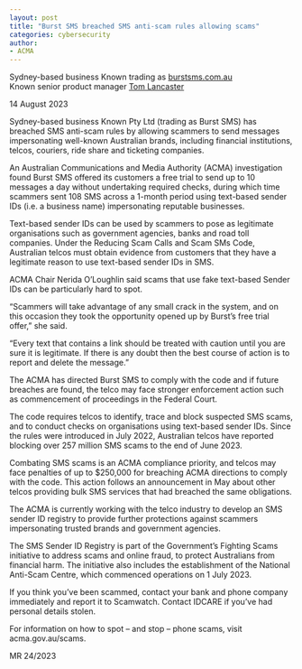 ```yaml
---
layout: post
title: "Burst SMS breached SMS anti-scam rules allowing scams"
categories: cybersecurity
author:
- ACMA
---
```



Sydney-based business Known trading as [burstsms.com.au](burstsms.com.au)  
Known senior product manager [Tom Lancaster](https://au.linkedin.com/in/tomlancaster3)  

14 August 2023

Sydney-based business Known Pty Ltd (trading as Burst SMS) has breached SMS anti-scam rules by allowing scammers to send messages impersonating well-known Australian brands, including financial institutions, telcos, couriers, ride share and ticketing companies.

An Australian Communications and Media Authority (ACMA) investigation found Burst SMS offered its customers a free trial to send up to 10 messages a day without undertaking required checks, during which time scammers sent 108 SMS across a 1-month period using text-based sender IDs (i.e. a business name) impersonating reputable businesses.

Text-based sender IDs can be used by scammers to pose as legitimate organisations such as government agencies, banks and road toll companies. Under the Reducing Scam Calls and Scam SMs Code, Australian telcos must obtain evidence from customers that they have a legitimate reason to use text-based sender IDs in SMS.

ACMA Chair Nerida O’Loughlin said scams that use fake text-based Sender IDs can be particularly hard to spot.

“Scammers will take advantage of any small crack in the system, and on this occasion they took the opportunity opened up by Burst’s free trial offer,” she said.

“Every text that contains a link should be treated with caution until you are sure it is legitimate. If there is any doubt then the best course of action is to report and delete the message.”

The ACMA has directed Burst SMS to comply with the code and if future breaches are found, the telco may face stronger enforcement action such as commencement of proceedings in the Federal Court.

The code requires telcos to identify, trace and block suspected SMS scams, and to conduct checks on organisations using text-based sender IDs. Since the rules were introduced in July 2022, Australian telcos have reported blocking over 257 million SMS scams to the end of June 2023.

Combating SMS scams is an ACMA compliance priority, and telcos may face penalties of up to $250,000 for breaching ACMA directions to comply with the code. This action follows an announcement in May about other telcos providing bulk SMS services that had breached the same obligations.

The ACMA is currently working with the telco industry to develop an SMS sender ID registry to provide further protections against scammers impersonating trusted brands and government agencies.

The SMS Sender ID Registry is part of the Government’s Fighting Scams initiative to address scams and online fraud, to protect Australians from financial harm. The initiative also includes the establishment of the National Anti-Scam Centre, which commenced operations on 1 July 2023.

If you think you’ve been scammed, contact your bank and phone company immediately and report it to Scamwatch. Contact IDCARE if you’ve had personal details stolen.

For information on how to spot – and stop – phone scams, visit acma.gov.au/scams.

MR 24/2023